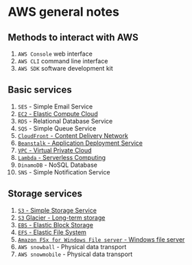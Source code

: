 # AWS general notes

## Methods to interact with AWS

1. `AWS Console` web interface
2. `AWS CLI` command line interface
3. `AWS SDK` software development kit

## Basic services

1. `SES` - Simple Email Service
1. [`EC2` - Elastic Compute Cloud](services/ec2.md)
1. `RDS` - Relational Database Service
1. `SQS` - Simple Queue Service
1. [`CloudFront` - Content Delivery Network](services/cloudfront.md)
1. [`Beanstalk` - Application Deployment Service](services/beanstalk.md)
1. [`VPC` - Virtual Private Cloud](services/vpc.md)
1. [`Lambda` - Serverless Computing](services/lambda.md)
1. `DinamoDB` - NoSQL Database
1. `SNS` - Simple Notification Service

## Storage services

1. [`S3` - Simple Storage Service](services/s3.md)
1. [`S3` Glacier - Long-term storage](services/s3-glacier.md)
1. [`EBS` - Elastic Block Storage](services/ebs.md)
1. [`EFS` - Elastic File System](services/efs.md)
1. [`Amazon FSx for Windows File server` - Windows file server](services/fsx.md)
1. `AWS snowball` - Physical data transport
1. `AWS snowmobile` - Physical data transport
